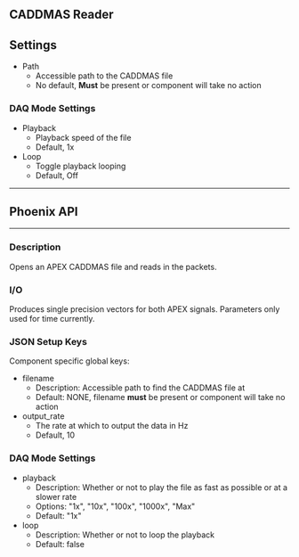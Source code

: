 ## CADDMAS Reader
## Settings

* Path
  * Accessible path to the CADDMAS file
  * No default, **Must** be present or component will take no action

### DAQ Mode Settings

* Playback
  * Playback speed of the file
  * Default, 1x
* Loop
  * Toggle playback looping
  * Default, Off
___
## Phoenix API
___
### Description

Opens an APEX CADDMAS file and reads in the packets.

### I/O

Produces single precision vectors for both APEX signals. Parameters only used for time currently.

### JSON Setup Keys

Component specific global keys:
- filename
	- Description: Accessible path to find the CADDMAS file at
	- Default: NONE, filename **must** be present or component will take no action
- output_rate
	- The rate at which to output the data in Hz
	- Default, 10

### DAQ Mode Settings
- playback
	- Description: Whether or not to play the file as fast as possible or at a slower rate
	- Options: "1x", "10x", "100x", "1000x", "Max"
	- Default: "1x"
- loop
	- Description: Whether or not to loop the playback
	- Default: false
